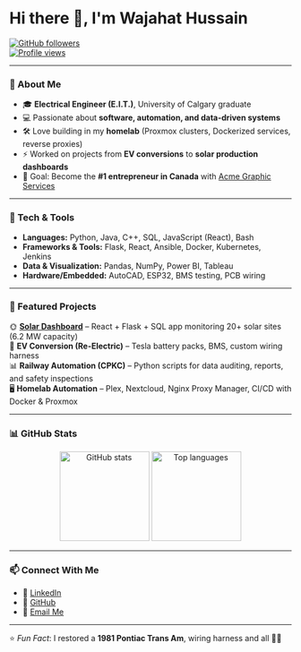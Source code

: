 # Hi there 👋, I'm Wajahat Hussain  

[![GitHub followers](https://img.shields.io/github/followers/wajahathussain81?style=social)](https://github.com/wajahathussain81?tab=followers)  
[![Profile views](https://komarev.com/ghpvc/?username=wajahathussain81&label=Profile%20views&color=0e75b6&style=flat)](https://github.com/wajahathussain81)  

---

### 🚀 About Me  
- 🎓 **Electrical Engineer (E.I.T.)**, University of Calgary graduate  
- 💻 Passionate about **software, automation, and data-driven systems**  
- 🛠️ Love building in my **homelab** (Proxmox clusters, Dockerized services, reverse proxies)  
- ⚡ Worked on projects from **EV conversions** to **solar production dashboards**  
- 🎯 Goal: Become the **#1 entrepreneur in Canada** with [Acme Graphic Services](#)  

---

### 🔧 Tech & Tools  
- **Languages:** Python, Java, C++, SQL, JavaScript (React), Bash  
- **Frameworks & Tools:** Flask, React, Ansible, Docker, Kubernetes, Jenkins  
- **Data & Visualization:** Pandas, NumPy, Power BI, Tableau  
- **Hardware/Embedded:** AutoCAD, ESP32, BMS testing, PCB wiring  

---

### 📌 Featured Projects  
🌞 **[Solar Dashboard](#)** – React + Flask + SQL app monitoring 20+ solar sites (6.2 MW capacity)  
🚗 **EV Conversion (Re-Electric)** – Tesla battery packs, BMS, custom wiring harness  
📊 **Railway Automation (CPKC)** – Python scripts for data auditing, reports, and safety inspections  
🖥️ **Homelab Automation** – Plex, Nextcloud, Nginx Proxy Manager, CI/CD with Docker & Proxmox  

---

### 📊 GitHub Stats  
<p align="center">
  <img src="https://github-readme-stats.vercel.app/api?username=wajahathussain81&show_icons=true&theme=tokyonight" alt="GitHub stats" height="160"/>
  <img src="https://github-readme-stats.vercel.app/api/top-langs/?username=wajahathussain81&layout=compact&theme=tokyonight" alt="Top languages" height="160"/>
</p>

---

### 📫 Connect With Me  
- 💼 [LinkedIn](https://www.linkedin.com/in/wajahat-hussain)  
- 🐙 [GitHub](https://github.com/wajahathussain81)  
- 📧 [Email Me](mailto:your.email@example.com)  

---

⭐️ *Fun Fact*: I restored a **1981 Pontiac Trans Am**, wiring harness and all 🔧🔥  
